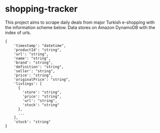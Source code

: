# shopping-tracker

This project aims to scrape daily deals from major Turkish e-shopping with the information scheme below. Data stores on Amazon DynamoDB with the index of urls.

```
{   
    'timestamp': "datetime",
    'productId': "string",
    'url': "string",
    'name': "string",
    'brand': "string",
    'definition': "string",
    'seller': "string",
    'price': "string",
    'originalPrice': "string",
    'listings': [
      {
        'store': "string",
        'price': "string",
        'url': "string",
        'stock': "string"
      },
      ...
    ],
    'stock': "string" 
}
```
